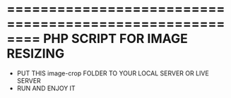 ========================================================
PHP SCRIPT FOR IMAGE RESIZING
========================================================
* PUT THIS image-crop FOLDER TO YOUR LOCAL SERVER OR LIVE SERVER
* RUN AND ENJOY IT